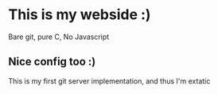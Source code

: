 # This is my webside :)

Bare git, pure C, No Javascript

## Nice config too :)

This is my first git server implementation, and thus I'm extatic
